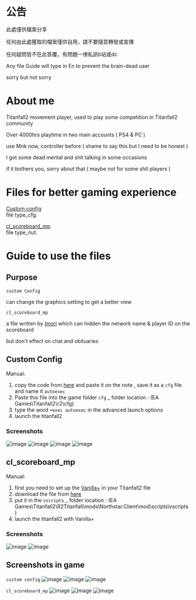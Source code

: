 # 公告

此處僅供檔案分享

任何由此處獲取的檔案僅供自用，請不要隨意轉發或宣傳

任何疑問皆不在此答覆，有問題一律私訊b站或dc

Any file Guide will type in En to prevent the brain-dead user

sorry but not sorry

# About me

Titanfall2 movement player, used to play some competition in Titanfall2 community

Over 4000hrs playtime in two main accounts ( PS4 & PC )

use Mnk now, controller before ( shame to say this but I need to be honest )

I got some dead mental and shit talking in some occasions 

if it bothers you, sorry about that ( maybe not for some shit players )

# Files for better gaming experience

[Custom config](https://github.com/zinklan/secret-spot/blob/main/CODES/config)  
file type_cfg.

[cl_scoreboard_mp](https://github.com/zinklan/secret-spot/blob/main/CODES/cl_scoreboard_mp)  
file type_nut.

# Guide to use the files

## Purpose

`custom Config` 

can change the graphics setting to get a better view

`cl_scoreboard_mp` 

a file written by [Imori](https://twitter.com/Fall_Imori) which can hidden the network name & player ID on the scoreboard

but don't effect on chat and obituaries


## Custom Config

 
 Manual:
  1) copy the code from [here](https://github.com/zinklan/secret-spot/blob/main/CODES/config) and paste it on the note
     , save it as a `cfg` file and name it `autoexec`
  2) Paste this file into the game folder `cfg`  _   folder location : (EA Games\Titanfall2\r2\cfg)
  3) type the word `+exec autoexec` in the advanced launch options
  4) launch the titanfall2


### Screenshots
![image](https://github.com/zinklan/secret-spot/blob/main/IMAGES/image1.png)
![image](https://github.com/zinklan/secret-spot/blob/main/IMAGES/image2.png)
![image](https://github.com/zinklan/secret-spot/blob/main/IMAGES/image3.png)
![image](https://github.com/zinklan/secret-spot/blob/main/IMAGES/image4.png)


## cl_scoreboard_mp


 Manual:
  1) first you need to set up the [Vanilla+](https://northstar.thunderstore.io/package/NanohmProtogen/VanillaPlus/) in your Titanfall2 file 
  2) download the file from [here](https://mega.nz/folder/o7ZH3ILa#yeARlpa6qNQYNGFpnSklcQ) 
  3) put it in the `vscripts` _   folder location : (EA Games\Titanfall2\R2Titanfall\mods\Northstar.Client\mod\scripts\vscripts)
  4) launch the titanfall2 with Vanilla+

     
### Screenshots
![image](https://github.com/zinklan/secret-spot/blob/main/IMAGES/image5.png)
![image](https://github.com/zinklan/secret-spot/blob/main/IMAGES/image6.png)


## Screenshots in game


`custom config`
![image]()
![image]()
![image]()


`cl_scoreboard_mp`
![image]()
![image]()
![image]()




